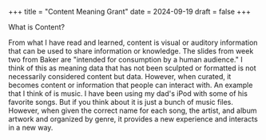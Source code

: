 +++
title = "Content Meaning Grant"
date = 2024-09-19
draft = false
+++

What is Content?

From what I have read and learned, content is visual or auditory information that can be used to share information or knowledge. The slides from week two from Baker are "intended for consumption by a human audience." I think of this as meaning data that has not been sculpted or formatted is not necessarily considered content but data. However, when curated, it becomes content or information that people can interact with. An example that I think of is music. I have been using my dad's iPod with some of his favorite songs. But if you think about it is just a bunch of music files. However, when given the correct name for each song, the artist, and album artwork and organized by genre, it provides a new experience and interacts in a new way.